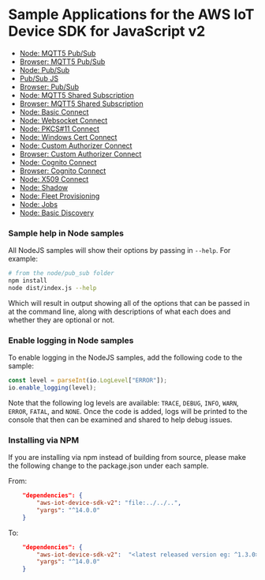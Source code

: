 # Sample Applications for the AWS IoT Device SDK for JavaScript v2

* [Node: MQTT5 Pub/Sub](./node/pub_sub_mqtt5/README.md)
* [Browser: MQTT5 Pub/Sub](./browser/pub_sub_mqtt5/README.md)
* [Node: Pub/Sub](./node/pub_sub/README.md)
* [Pub/Sub JS](./node/pub_sub_js/README.md)
* [Browser: Pub/Sub](./browser/pub_sub/README.md)
* [Node: MQTT5 Shared Subscription](./node/shared_subscription/README.md)
* [Browser: MQTT5 Shared Subscription](./browser/shared_subscription/README.md)
* [Node: Basic Connect](./node/basic_connect/README.md)
* [Node: Websocket Connect](./node/websocket_connect/README.md)
* [Node: PKCS#11 Connect](./node/pkcs11_connect/README.md)
* [Node: Windows Cert Connect](./node/windows_cert_connect/README.md)
* [Node: Custom Authorizer Connect](./node/custom_authorizer_connect/README.md)
* [Browser: Custom Authorizer Connect](./browser/custom_authorizer_connect/README.md)
* [Node: Cognito Connect](./node/cognito_connect/README.md)
* [Browser: Cognito Connect](./browser/pub_sub/README.md)
* [Node: X509 Connect](./node/x509_connect/README.md)
* [Node: Shadow](./node/shadow/README.md)
* [Node: Fleet Provisioning](./node/fleet_provisioning/README.md)
* [Node: Jobs](./node/jobs/README.md)
* [Node: Basic Discovery](./node/basic_discovery/README.md)

### Sample help in Node samples

All NodeJS samples will show their options by passing in `--help`. For example:

``` sh
# from the node/pub_sub folder
npm install
node dist/index.js --help
```

Which will result in output showing all of the options that can be passed in at the command line, along with descriptions of what each does and whether they are optional or not.

### Enable logging in Node samples

To enable logging in the NodeJS samples, add the following code to the sample:

``` js
const level = parseInt(io.LogLevel["ERROR"]);
io.enable_logging(level);
```

Note that the following log levels are available: `TRACE`, `DEBUG`, `INFO`, `WARN`, `ERROR`, `FATAL`, and `NONE`. Once the code is added, logs will be printed to the console that then can be examined and shared to help debug issues.

### Installing via NPM

If you are installing via npm instead of building from source, please make the following change to the package.json under each sample.

From:
``` json
    "dependencies": {
        "aws-iot-device-sdk-v2": "file:../../..",
        "yargs": "^14.0.0"
    }
```
To:
``` json
    "dependencies": {
        "aws-iot-device-sdk-v2":  "<latest released version eg: ^1.3.0>",
        "yargs": "^14.0.0"
    }
```
